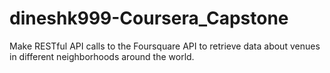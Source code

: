 # dineshk999-Coursera_Capstone
Make RESTful API calls to the Foursquare API to retrieve data about venues in different neighborhoods around the world.
